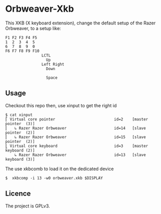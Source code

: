 Orbweaver-Xkb
=============
This XKB (X keyboard extension), change the default setup of the Razer
Orbweaver, to a setup like:
```
F1 F2 F3 F4 F5
1  2  3  4  5
6  7  8  9  0
F6 F7 F8 F9 F10
                LCTL
                  Up
                Left Right
                  Down
                  
                  Space
```

## Usage
Checkout this repo then, use xinput to get the right id
```
$ cat xinput 
⎡ Virtual core pointer                          id=2    [master pointer  (3)]
⎜   ↳ Razer Razer Orbweaver                     id=14   [slave  pointer  (2)]
⎜   ↳ Razer Razer Orbweaver                     id=15   [slave  pointer  (2)]
⎣ Virtual core keyboard                         id=3    [master keyboard (2)]
    ↳ Razer Razer Orbweaver                     id=13   [slave  keyboard (3)]
```

The use xkbcomb to load it on the dedicated device
```
$  xkbcomp -i 13 -w0 orbweaver.xkb $DISPLAY
```

## Licence
The project is GPLv3.
